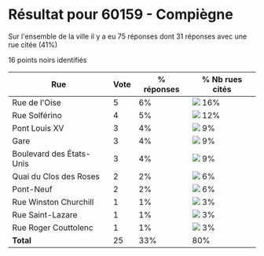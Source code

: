 # Résultat pour 60159 - Compiègne

Sur l'ensemble de la ville il y a eu 75 réponses dont 31 réponses avec une rue citée (41%)

16 points noirs identifiés

| Rue | Vote | % réponses | % Nb rues cités|
|-----|------|------------|----------------|
| Rue de l'Oise | 5 | 6% | <img src="../../img/bar_16.gif" />&nbsp;16%|
| Rue Solférino | 4 | 5% | <img src="../../img/bar_12.gif" />&nbsp;12%|
| Pont Louis XV | 3 | 4% | <img src="../../img/bar_9.gif" />&nbsp;9%|
| Gare | 3 | 4% | <img src="../../img/bar_9.gif" />&nbsp;9%|
| Boulevard des États-Unis | 3 | 4% | <img src="../../img/bar_9.gif" />&nbsp;9%|
| Quai du Clos des Roses | 2 | 2% | <img src="../../img/bar_6.gif" />&nbsp;6%|
| Pont-Neuf | 2 | 2% | <img src="../../img/bar_6.gif" />&nbsp;6%|
| Rue Winston Churchill | 1 | 1% | <img src="../../img/bar_3.gif" />&nbsp;3%|
| Rue Saint-Lazare | 1 | 1% | <img src="../../img/bar_3.gif" />&nbsp;3%|
| Rue Roger Couttolenc | 1 | 1% | <img src="../../img/bar_3.gif" />&nbsp;3%|
| **Total** | 25 | 33% | 80%|
